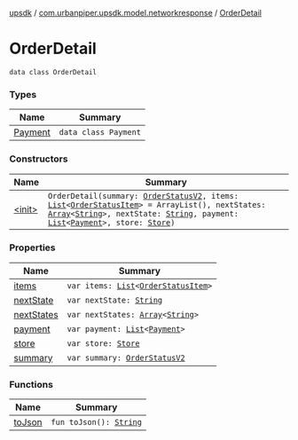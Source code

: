 [upsdk](../../index.md) / [com.urbanpiper.upsdk.model.networkresponse](../index.md) / [OrderDetail](./index.md)

# OrderDetail

`data class OrderDetail`

### Types

| Name | Summary |
|---|---|
| [Payment](-payment/index.md) | `data class Payment` |

### Constructors

| Name | Summary |
|---|---|
| [&lt;init&gt;](-init-.md) | `OrderDetail(summary: `[`OrderStatusV2`](../-order-status-v2/index.md)`, items: `[`List`](https://kotlinlang.org/api/latest/jvm/stdlib/kotlin.collections/-list/index.html)`<`[`OrderStatusItem`](../-order-status-item/index.md)`> = ArrayList(), nextStates: `[`Array`](https://kotlinlang.org/api/latest/jvm/stdlib/kotlin/-array/index.html)`<`[`String`](https://kotlinlang.org/api/latest/jvm/stdlib/kotlin/-string/index.html)`>, nextState: `[`String`](https://kotlinlang.org/api/latest/jvm/stdlib/kotlin/-string/index.html)`, payment: `[`List`](https://kotlinlang.org/api/latest/jvm/stdlib/kotlin.collections/-list/index.html)`<`[`Payment`](-payment/index.md)`>, store: `[`Store`](../-store/index.md)`)` |

### Properties

| Name | Summary |
|---|---|
| [items](items.md) | `var items: `[`List`](https://kotlinlang.org/api/latest/jvm/stdlib/kotlin.collections/-list/index.html)`<`[`OrderStatusItem`](../-order-status-item/index.md)`>` |
| [nextState](next-state.md) | `var nextState: `[`String`](https://kotlinlang.org/api/latest/jvm/stdlib/kotlin/-string/index.html) |
| [nextStates](next-states.md) | `var nextStates: `[`Array`](https://kotlinlang.org/api/latest/jvm/stdlib/kotlin/-array/index.html)`<`[`String`](https://kotlinlang.org/api/latest/jvm/stdlib/kotlin/-string/index.html)`>` |
| [payment](payment.md) | `var payment: `[`List`](https://kotlinlang.org/api/latest/jvm/stdlib/kotlin.collections/-list/index.html)`<`[`Payment`](-payment/index.md)`>` |
| [store](store.md) | `var store: `[`Store`](../-store/index.md) |
| [summary](summary.md) | `var summary: `[`OrderStatusV2`](../-order-status-v2/index.md) |

### Functions

| Name | Summary |
|---|---|
| [toJson](to-json.md) | `fun toJson(): `[`String`](https://kotlinlang.org/api/latest/jvm/stdlib/kotlin/-string/index.html) |
